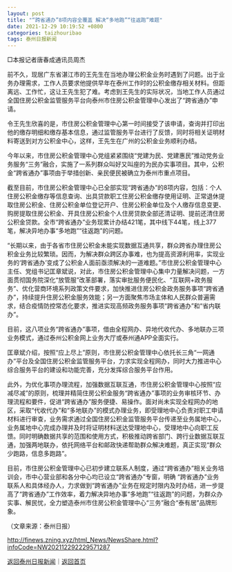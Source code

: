 ```yaml
---
layout: post
title: "“跨省通办”8项内容全覆盖 解决“多地跑”“往返跑”难题"
date: 2021-12-29 10:19:52 +0800
categories: taizhouribao
tags: 泰州日报新闻
---
```

<p>□本报记者唐春成通讯员周杰 </p>
 <p>前不久，现居广东省湛江市的王先生在当地办理公积金业务时遇到了问题。出于业务办理需求，工作人员要求他提供早年在泰州工作时的公积金缴存相关材料。但距离远、工作忙，这让王先生犯了难。考虑到王先生的实际状况，当地工作人员通过全国住房公积金监管服务平台向泰州市住房公积金管理中心发出了“跨省通办”申请。</p>
 <p>令王先生欣喜的是，市住房公积金管理中心第一时间接受了该申请，查询并打印出他的缴存明细和缴存基本信息，通过监管服务平台进行了反馈，同时将相关证明材料寄送到对方公积金中心，这样，王先生在广州的公积金业务顺利办结。</p>
 <p>今年以来，市住房公积金管理中心党组紧紧围绕“党建为民、党建惠民”推动党务业务服务“三务”融合，实施了一系列群众叫好又叫座的为民办实事项目。其中，公积金“跨省通办”事项由于举措创新、亲民便民被确立为泰州市重点项目。</p>
 <p>截至目前，市住房公积金管理中心已全部实现“跨省通办”的8项内容，包括：个人住房公积金缴存等信息查询、出具贷款职工住房公积金缴存使用证明、正常退休提取住房公积金、住房公积金单位登记开户、住房公积金单位及个人缴存信息变更、购房提取住房公积金、开具住房公积金个人住房贷款全部还清证明、提前还清住房公积金贷款。全市“跨省通办”业务现累计办结421笔，其中线下44笔，线上377笔，解决异地办事“多地跑”“往返跑”的问题。</p>
 <p>“长期以来，由于各省市住房公积金未能实现数据互通共享，群众跨省办理住房公积金业务比较繁琐。因而，为解决群众跨区办事难，也为提高资源利用率，实现业务的‘跨省通办’变成了公积金人面前亟须解决的一道难题。”市住房公积金管理中心主任、党组书记匡章斌说，对此，市住房公积金管理中心集中力量解决问题，一方面贯彻国务院深化“放管服”改革部署，落实审批服务便民化、“互联网+政务服务”、优化营商环境系列政策文件要求，加快推进住房公积金政务服务事项“跨省通办”，持续提升住房公积金服务效能；另一方面聚焦市场主体和人民群众普遍需求，结合疫情防控常态化要求，推进实现高频政务服务事项“跨省通办”和“省内联办”。</p>
 <p>目前，这八项业务“跨省通办”事项，借由全程网办、异地代收代办、多地联办三项业务模式，通过泰州公积金网上业务大厅或泰州通APP全面实行。</p>
 <p>匡章斌介绍，按照“应上尽上”原则，市住房公积金管理中心依托长三角“一网通办”平台及全国住房公积金监管服务平台，力求实现全程网办，同时大力推进中心综合服务平台的建设和功能完善，充分发挥综合服务平台作用。</p>
 <p>此外，为优化事项办理流程，加强数据互联互通，市住房公积金管理中心按照“应减尽减”的原则，梳理并精简住房公积金服务“跨省通办”事项的业务审核环节、办理流程和要件，促进“跨省通办”服务便捷、易操作。面对尚未实现全程网办的地区，采取“代收代办”和“多地联办”的模式办理业务，即受理地中心负责对职工申请材料进行审查，业务需求通过全国住房公积金监管服务平台传递至业务属地中心，业务属地中心完成办理并及时将证明材料送达受理地中心，受理地中心向职工反馈。同时明确数据共享的范围和使用方式，积极推动跨省部门、跨行业数据互联互通，加强两地联办，依托网络平台和邮政快递帮助群众解决难题，真正实现“群众少跑路，信息多跑路”。</p>
 <p>目前，市住房公积金管理中心已初步建立联系人制度，通过“跨省通办”相关业务培训会，市中心营业部和各分中心均已设立“跨省通办”专窗，明确 “跨省通办”业务联系人和具体经办人，力求做到“跨省通办”业务在规定时限内及时办结，进一步提高了“跨省通办”工作效率，着力解决异地办事“多地跑”“往返跑”的问题，为群众办实事、解民忧，全力塑造泰州市住房公积金管理中心“三务”融合“泰有居”品牌形象。 </p><p class="em_media">（文章来源：泰州日报）</p>

<http://finews.zning.xyz/html_News/NewsShare.html?infoCode=NW202112292229571287>

[返回泰州日报新闻](//finews.withounder.com/category/taizhouribao.html)｜[返回首页](//finews.withounder.com/)